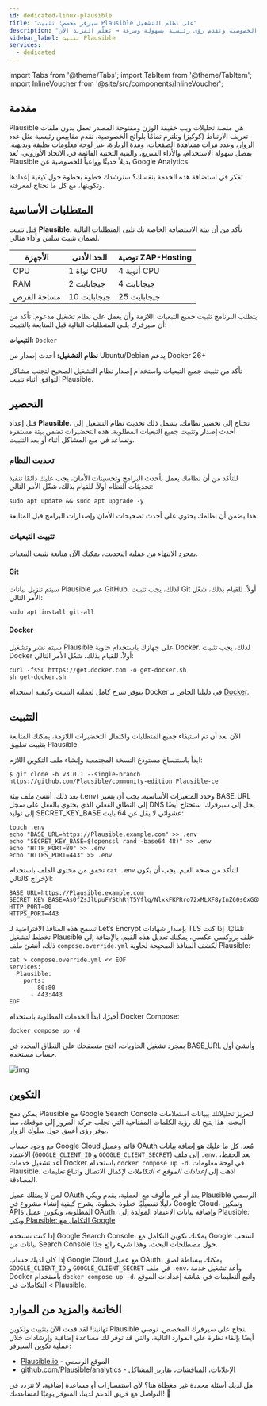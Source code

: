 ```yaml
---
id: dedicated-linux-plausible
title: "سيرفر مخصص: تثبيت Plausible على نظام التشغيل"
description: "اكتشف كيفية إعداد منصة تحليلات ويب تركز على الخصوصية وتقدم رؤى رئيسية بسهولة وسرعة → تعلّم المزيد الآن"
sidebar_label: تثبيت Plausible
services:
  - dedicated
---
```


import Tabs from '@theme/Tabs';
import TabItem from '@theme/TabItem';
import InlineVoucher from '@site/src/components/InlineVoucher';

## مقدمة

Plausible هي منصة تحليلات ويب خفيفة الوزن ومفتوحة المصدر تعمل بدون ملفات تعريف الارتباط (كوكيز) وتلتزم تمامًا بلوائح الخصوصية. تقدم مقاييس رئيسية مثل عدد الزوار، وعدد مرات مشاهدة الصفحات، ومدة الزيارة، عبر لوحة معلومات نظيفة وبديهية. بفضل سهولة الاستخدام، والأداء السريع، والبنية التحتية القائمة في الاتحاد الأوروبي، تُعد Plausible بديلاً حديثًا وواعياً للخصوصية عن Google Analytics.

تفكر في استضافة هذه الخدمة بنفسك؟ سنرشدك خطوة بخطوة حول كيفية إعدادها وتكوينها، مع كل ما تحتاج لمعرفته.

<InlineVoucher />

## المتطلبات الأساسية

قبل تثبيت **Plausible**، تأكد من أن بيئة الاستضافة الخاصة بك تلبي المتطلبات التالية لضمان تثبيت سلس وأداء مثالي.

| الأجهزة    | الحد الأدنى | توصية ZAP-Hosting        |
| ---------- | ----------- | ------------------------ |
| CPU        | 1 نواة CPU  | 4 أنوية CPU              |
| RAM        | 2 جيجابايت  | 4 جيجابايت               |
| مساحة القرص | 10 جيجابايت | 25 جيجابايت              |

يتطلب البرنامج تثبيت جميع التبعيات اللازمة وأن يعمل على نظام تشغيل مدعوم. تأكد من أن سيرفرك يلبي المتطلبات التالية قبل المتابعة بالتثبيت:

**التبعيات:** `Docker`

**نظام التشغيل:** أحدث إصدار من Ubuntu/Debian يدعم Docker 26+

تأكد من تثبيت جميع التبعيات واستخدام إصدار نظام التشغيل الصحيح لتجنب مشاكل التوافق أثناء تثبيت Plausible.

## التحضير

قبل إعداد **Plausible**، تحتاج إلى تحضير نظامك. يشمل ذلك تحديث نظام التشغيل إلى أحدث إصدار وتثبيت جميع التبعيات المطلوبة. هذه التحضيرات تضمن بيئة مستقرة وتساعد في منع المشاكل أثناء أو بعد التثبيت.

### تحديث النظام
للتأكد من أن نظامك يعمل بأحدث البرامج وتحسينات الأمان، يجب عليك دائمًا تنفيذ تحديثات النظام أولاً. للقيام بذلك، شغّل الأمر التالي:

```
sudo apt update && sudo apt upgrade -y
```
هذا يضمن أن نظامك يحتوي على أحدث تصحيحات الأمان وإصدارات البرامج قبل المتابعة.

### تثبيت التبعيات
بمجرد الانتهاء من عملية التحديث، يمكنك الآن متابعة تثبيت التبعيات.

#### Git
سيتم تنزيل بيانات Plausible عبر GitHub. لذلك، يجب تثبيت Git أولاً. للقيام بذلك، شغّل الأمر التالي:
```
sudo apt install git-all
```

#### Docker

سيتم نشر وتشغيل Plausible على جهازك باستخدام حاوية Docker. لذلك، يجب تثبيت Docker أولاً. للقيام بذلك، شغّل الأمر التالي:

```
curl -fsSL https://get.docker.com -o get-docker.sh
sh get-docker.sh
```

يتوفر شرح كامل لعملية التثبيت وكيفية استخدام Docker في دليلنا الخاص بـ [Docker](vserver-linux-docker.md).

## التثبيت
الآن بعد أن تم استيفاء جميع المتطلبات واكتمال التحضيرات اللازمة، يمكنك المتابعة بتثبيت تطبيق Plausible.

ابدأ باستنساخ مستودع النسخة المجتمعية وإنشاء ملف التكوين اللازم:

```
$ git clone -b v3.0.1 --single-branch https://github.com/Plausible/community-edition Plausible-ce
```

بعد ذلك، أنشئ ملف بيئة (.env) وحدد المتغيرات الأساسية. يجب أن يشير BASE_URL إلى النطاق الفعلي الذي يحتوي بالفعل على سجل DNS يحل إلى سيرفرك. ستحتاج أيضًا إلى توليد SECRET_KEY_BASE عشوائي لا يقل عن 64 بايت:
```
touch .env
echo "BASE_URL=https://Plausible.example.com" >> .env
echo "SECRET_KEY_BASE=$(openssl rand -base64 48)" >> .env
echo "HTTP_PORT=80" >> .env
echo "HTTPS_PORT=443" >> .env
```

تحقق من محتوى الملف باستخدام `cat .env` للتأكد من صحة القيم. يجب أن يكون الإخراج كالتالي:

```
BASE_URL=https://Plausible.example.com
SECRET_KEY_BASE=As0fZsJlUpuFYSthRjT5Yflg/NlxkFKPRro72xMLXF8yInZ60s6xGGXYVqml+XN1
HTTP_PORT=80
HTTPS_PORT=443
```

تسمح هذه المنافذ الافتراضية لـ Let’s Encrypt بإصدار شهادات TLS تلقائيًا. إذا كنت تخطط لتشغيل Plausible خلف بروكسي عكسي، يمكنك تعديل هذه القيم. بالإضافة إلى ذلك، أنشئ ملف `compose.override.yml` لكشف المنافذ الصحيحة لحاوية Plausible:

```
cat > compose.override.yml << EOF
services:
  Plausible:
    ports:
      - 80:80
      - 443:443
EOF 
```

أخيرًا، ابدأ الخدمات المطلوبة باستخدام Docker Compose:

```
docker compose up -d
```

بمجرد تشغيل الحاويات، افتح متصفحك على النطاق المحدد في BASE_URL وأنشئ أول حساب مستخدم.

![img](https://screensaver01.zap-hosting.com/index.php/s/Sw34XkXeHaMf9RJ/download)

## التكوين

يمكن دمج Plausible مع Google Search Console لتعزيز تحليلاتك ببيانات استعلامات البحث. هذا يتيح لك رؤية الكلمات المفتاحية التي تجلب حركة المرور إلى موقعك، مما يوفر رؤى أعمق حول سلوك الزوار.

مع وجود حساب Google Cloud قائم وعميل OAuth مُعد، كل ما عليك هو إضافة بيانات الاعتماد (`GOOGLE_CLIENT_ID` و `GOOGLE_CLIENT_SECRET`) إلى ملف `.env`. بعد الحفظ، أعد تشغيل خدمات Docker باستخدام `docker compose up -d`. في لوحة معلومات Plausible، اذهب إلى *إعدادات الموقع > التكاملات* لإكمال الاتصال واتباع تعليمات المصادقة.

لمن لا يمتلك عميل OAuth بعد أو غير مألوف مع العملية، يقدم ويكي Plausible الرسمي دليلًا تفصيليًا خطوة بخطوة. يشرح كيفية إنشاء مشروع في Google Cloud، وتمكين APIs المطلوبة، وتكوين عميل OAuth، وإضافة بيانات الاعتماد المولدة إلى Plausible: [ويكي Plausible: التكامل مع Google](https://github.com/Plausible/community-edition/wiki/google-integration).

إذا كنت تستخدم Google Search Console، يمكنك تكوين التكامل مع Google لسحب بيانات من Search Console حول مصطلحات البحث، وهذا شيء رائع جدًا.

إذا كان لديك حساب Google Cloud مع عميل OAuth، يمكنك ببساطة لصق `GOOGLE_CLIENT_ID` و `GOOGLE_CLIENT_SECRET` في ملف `.env`، وأعد تشغيل خدمة Docker باستخدام `docker compose up -d`، واتبع التعليمات في شاشة إعدادات الموقع > التكاملات في Plausible.

## الخاتمة والمزيد من الموارد

تهانينا! لقد قمت الآن بتثبيت وتكوين Plausible بنجاح على سيرفرك المخصص. نوصي أيضًا بإلقاء نظرة على الموارد التالية، والتي قد توفر لك مساعدة إضافية وإرشادات خلال عملية تكوين السيرفر:

- [Plausible.io](https://Plausible.io/) - الموقع الرسمي
- [github.com/Plausible/analytics](https://github.com/Plausible/analytics) - الإعلانات، المناقشات، تقارير المشاكل

هل لديك أسئلة محددة غير مغطاة هنا؟ لأي استفسارات أو مساعدة إضافية، لا تتردد في التواصل مع فريق الدعم لدينا، المتوفر يوميًا لمساعدتك! 🙂

<InlineVoucher />